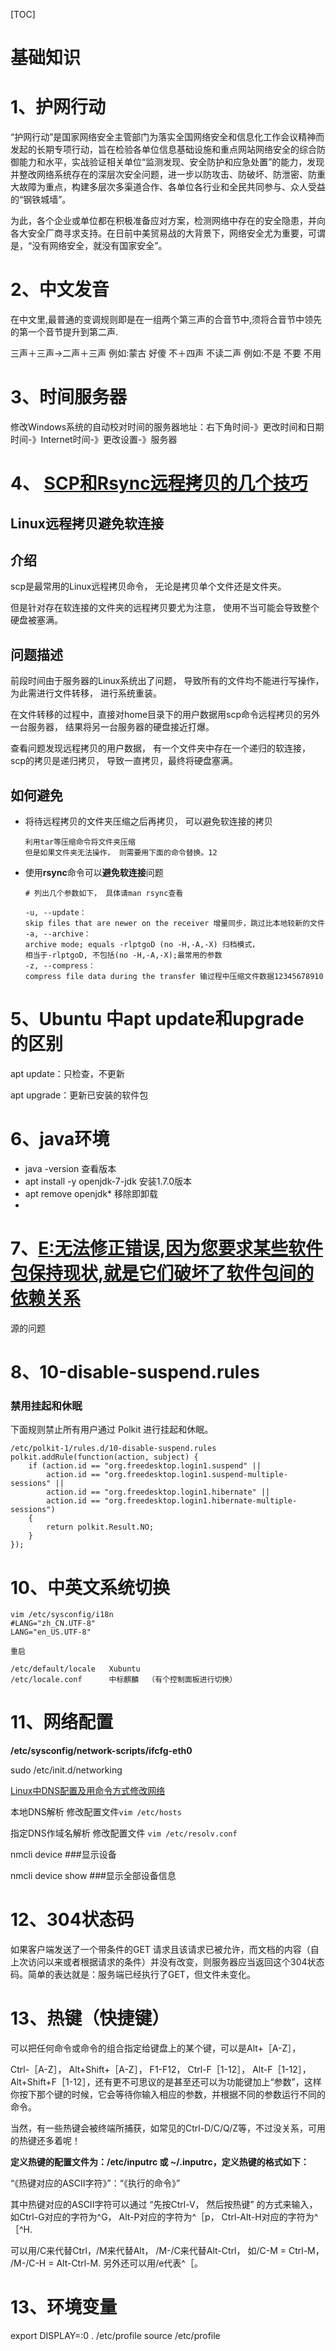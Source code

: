 [TOC]

# 基础知识

# 1、护网行动

“护网行动”是国家网络安全主管部门为落实全国网络安全和信息化工作会议精神而发起的长期专项行动，旨在检验各单位信息基础设施和重点网站网络安全的综合防御能力和水平，实战验证相关单位“监测发现、安全防护和应急处置”的能力，发现并整改网络系统存在的深层次安全问题，进一步以防攻击、防破坏、防泄密、防重大故障为重点，构建多层次多渠道合作、各单位各行业和全民共同参与、众人受益的“钢铁城墙”。

为此，各个企业或单位都在积极准备应对方案，检测网络中存在的安全隐患，并向各大安全厂商寻求支持。在日前中美贸易战的大背景下，网络安全尤为重要，可谓是，“没有网络安全，就没有国家安全”。

# 2、中文发音

在中文里,最普通的变调规则即是在一组两个第三声的合音节中,须将合音节中领先的第一个音节提升到第二声.

 三声＋三声→二声＋三声
例如:蒙古 好傻
不＋四声 不读二声
例如:不是 不要 不用 

# 3、时间服务器

修改Windows系统的自动校对时间的服务器地址：右下角时间-》更改时间和日期时间-》Internet时间-》更改设置-》服务器

# 4、 [SCP和Rsync远程拷贝的几个技巧](https://www.cnblogs.com/kevingrace/p/8529792.html)

## Linux远程拷贝避免软连接

## 介绍

scp是最常用的Linux远程拷贝命令， 无论是拷贝单个文件还是文件夹。

但是针对存在软连接的文件夹的远程拷贝要尤为注意， 使用不当可能会导致整个硬盘被塞满。

## 问题描述

前段时间由于服务器的Linux系统出了问题， 导致所有的文件均不能进行写操作， 为此需进行文件转移， 进行系统重装。

在文件转移的过程中，直接对home目录下的用户数据用scp命令远程拷贝的另外一台服务器， 结果将另一台服务器的硬盘接近打爆。

查看问题发现远程拷贝的用户数据， 有一个文件夹中存在一个递归的软连接， scp的拷贝是递归拷贝， 导致一直拷贝，最终将硬盘塞满。

## 如何避免

- 将待远程拷贝的文件夹压缩之后再拷贝， 可以避免软连接的拷贝

  ```
  利用tar等压缩命令将文件夹压缩
  但是如果文件夹无法操作， 则需要用下面的命令替换。12
  ```

- 使用**rsync**命令可以**避免软连接**问题

  ```
  # 列出几个参数如下， 具体请man rsync查看
  
  -u, --update：
  skip files that are newer on the receiver 增量同步，跳过比本地较新的文件
  -a, --archive：
  archive mode; equals -rlptgoD (no -H,-A,-X) 归档模式，
  相当于-rlptgoD, 不包括(no -H,-A,-X);最常用的参数
  -z, --compress：
  compress file data during the transfer 输过程中压缩文件数据12345678910
  ```

# 5、Ubuntu 中apt update和upgrade 的区别

 apt update：只检查，不更新 

 apt upgrade：更新已安装的软件包 

# 6、java环境

- java -version  查看版本
- apt install -y openjdk-7-jdk    安装1.7.0版本
- apt remove openjdk*      移除即卸载
- 





# 7、[E:无法修正错误,因为您要求某些软件包保持现状,就是它们破坏了软件包间的依赖关系](https://www.cnblogs.com/mliudong/p/4217945.html)

源的问题



# 8、10-disable-suspend.rules

### 禁用挂起和休眠

下面规则禁止所有用户通过 Polkit 进行挂起和休眠。

```
/etc/polkit-1/rules.d/10-disable-suspend.rules
polkit.addRule(function(action, subject) {
    if (action.id == "org.freedesktop.login1.suspend" ||
        action.id == "org.freedesktop.login1.suspend-multiple-sessions" ||
        action.id == "org.freedesktop.login1.hibernate" ||
        action.id == "org.freedesktop.login1.hibernate-multiple-sessions")
    {
        return polkit.Result.NO;
    }
});
```



 

# 10、中英文系统切换

```
vim /etc/sysconfig/i18n
#LANG="zh_CN.UTF-8"
LANG="en_US.UTF-8"

重启

/etc/default/locale   Xubuntu
/etc/locale.conf      中标麒麟  （有个控制面板进行切换）
```



# 11、网络配置
 **/etc/sysconfig/network-scripts/ifcfg-eth0** 

 sudo /etc/init.d/networking  

[Linux中DNS配置及用命令方式修改网络]( https://blog.csdn.net/weixin_43314056/article/details/83347296 )

本地DNS解析
修改配置文件`vim /etc/hosts` 

指定DNS作域名解析
修改配置文件 `vim /etc/resolv.conf` 

 nmcli device ###显示设备 

 nmcli device show	###显示全部设备信息 

# 12、304状态码
如果客户端发送了一个带条件的GET 请求且该请求已被允许，而文档的内容（自上次访问以来或者根据请求的条件）并没有改变，则服务器应当返回这个304状态码。简单的表达就是：服务端已经执行了GET，但文件未变化。

# 13、热键（快捷键）
可以把任何命令或命令的组合指定给键盘上的某个键，可以是Alt+［A-Z］，

Ctrl-［A-Z］， Alt+Shift+［A-Z］， F1-F12， Ctrl-F［1-12］， Alt-F［1-12］， Alt+Shift+F［1-12］，还有更不可思议的是甚至还可以为功能键加上“参数”，这样你按下那个键的时候，它会等待你输入相应的参数，并根据不同的参数运行不同的命令。

当然，有一些热键会被终端所捕获，如常见的Ctrl-D/C/Q/Z等，不过没关系，可用的热键还多着呢！

**定义热键的配置文件为：/etc/inputrc 或 ~/.inputrc，定义热键的格式如下：**

“《热键对应的ASCII字符》”：“《执行的命令》”

其中热键对应的ASCII字符可以通过 “先按Ctrl-V， 然后按热键” 的方式来输入， 如Ctrl-G对应的字符为^G， Alt-P对应的字符为^［p， Ctrl-Alt-H对应的字符为^［^H.

可以用/C来代替Ctrl，/M来代替Alt， /M-/C来代替Alt-Ctrl， 如/C-M = Ctrl-M， /M-/C-H = Alt-Ctrl-M. 另外还可以用/e代表^［。

# 13、环境变量
export DISPLAY=:0
. /etc/profile
source /etc/profile





